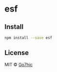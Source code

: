 # esf

> 


## Install

```bash
npm install --save esf
```



## License

MIT © [Go7hic](https://github.com/Go7hic)
